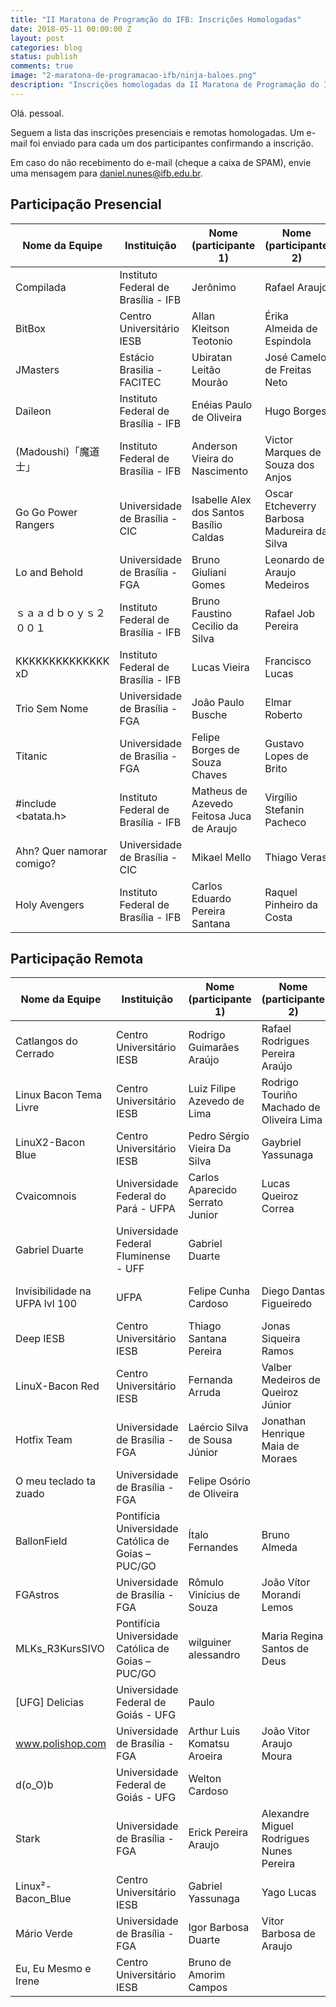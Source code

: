 ```yaml
---
title: "II Maratona de Programção do IFB: Inscrições Homologadas"
date: 2018-05-11 00:00:00 Z
layout: post
categories: blog
status: publish
comments: true
image: "2-maratona-de-programacao-ifb/ninja-baloes.png"
description: "Inscrições homologadas da II Maratona de Programação do IFB"
---
```


Olá. pessoal.

Seguem a lista das inscrições presenciais e remotas homologadas.
Um e-mail foi enviado para cada um dos participantes confirmando a inscrição.

Em caso do não recebimento do e-mail (cheque a caixa de SPAM), envie uma mensagem para daniel.nunes@ifb.edu.br.

## Participação Presencial

| Nome da Equipe            	| Instituição                         	| Nome (participante 1)                     	| Nome (participante 2)                       	| Nome (participante 3)             	|
|---------------------------	|-------------------------------------	|-------------------------------------------	|---------------------------------------------	|-----------------------------------	|
| Compilada                 	| Instituto Federal de Brasília - IFB 	| Jerônimo                                  	| Rafael Araujo                               	| Gregory                           	|
| BitBox                    	| Centro Universitário IESB           	| Allan Kleitson Teotonio                   	| Érika Almeida de Espindola                  	| Edson de Sousa Silva              	|
| JMasters                  	| Estácio Brasilia - FACITEC          	| Ubiratan Leitão Mourão                    	| José Camelo de Freitas Neto                 	| Maicon Luís Sampaio de Morais     	|
| Daileon                   	| Instituto Federal de Brasília - IFB 	| Enéias Paulo de Oliveira                  	| Hugo Borges                                 	| Heberth Vinicius                  	|
| (Madoushi)「魔道士」      	    | Instituto Federal de Brasília - IFB 	| Anderson Vieira do Nascimento             	| Victor Marques de Souza dos Anjos           	| Wanderson Ramos dos Santos        	|
| Go Go Power Rangers       	| Universidade de Brasília - CIC      	| Isabelle Alex dos Santos Basílio Caldas   	| Oscar Etcheverry Barbosa Madureira da Silva 	| Matheus Azevedo Oliveira          	|
| Lo and Behold             	| Universidade de Brasília - FGA      	| Bruno Giuliani Gomes                      	| Leonardo de Araujo Medeiros                 	| Julia de Melo Franco Fernandes    	|
| ｓａａｄｂｏｙｓ２００１  	    | Instituto Federal de Brasília - IFB 	| Bruno Faustino Cecilio da Silva           	| Rafael Job Pereira                          	| Iago Costa Silva                  	|
| KKKKKKKKKKKKKK xD         	| Instituto Federal de Brasília - IFB 	| Lucas Vieira                              	| Francisco Lucas                             	| Gustavo Soares                    	|
| Trio Sem Nome             	| Universidade de Brasília - FGA      	| João Paulo Busche                         	| Elmar Roberto                               	| Victor Navarro                    	|
| Titanic                   	| Universidade de Brasília - FGA      	| Felipe Borges de Souza Chaves             	| Gustavo Lopes de Brito                      	| Ícaro Pires de Souza Aragão       	|
| #include <batata.h>       	| Instituto Federal de Brasília - IFB 	| Matheus de Azevedo Feitosa Juca de Araujo 	| Virgílio Stefanin Pacheco                   	| Caio César Félix Caldeira         	|
| Ahn? Quer namorar comigo? 	| Universidade de Brasília - CIC      	| Mikael Mello                              	| Thiago Veras                                	| Giovanni Guidini                  	|
| Holy Avengers             	| Instituto Federal de Brasília - IFB 	| Carlos Eduardo Pereira Santana            	| Raquel Pinheiro da Costa                    	| Danyelle da Silva Oliveira Angelo 	|


## Participação Remota

| Nome da Equipe                 	| Instituição                                        	| Nome (participante 1)           	| Nome (participante 2)                    	| Nome (participante 3)              	|
|--------------------------------	|----------------------------------------------------	|---------------------------------	|------------------------------------------	|------------------------------------	|
| Catlangos do Cerrado           	| Centro Universitário IESB                          	| Rodrigo Guimarães Araújo        	| Rafael Rodrigues Pereira Araújo          	| Douglas Ammirante da Cunha         	|
| Linux Bacon Tema Livre         	| Centro Universitário IESB                          	| Luiz Filipe Azevedo de Lima     	| Rodrigo Touriño Machado de Oliveira Lima 	|                            	|
| LinuX2-Bacon Blue              	| Centro Universitário IESB                          	| Pedro Sérgio Vieira Da Silva    	| Gaybriel Yassunaga                       	|                         	|
| Cvaicomnois                    	| Universidade Federal do Pará - UFPA                	| Carlos Aparecido Serrato Junior 	| Lucas Queiroz Correa                     	| Flavio Mendes de Brito             	|
| Gabriel Duarte                 	| Universidade Federal Fluminense - UFF              	| Gabriel Duarte                  	|                            				|                     	|
| Invisibilidade na UFPA lvl 100 	| UFPA                                               	| Felipe Cunha Cardoso            	| Diego Dantas Figueiredo                  	| Marcos Lude da silva ferreira      	|
| Deep IESB                      	| Centro Universitário IESB                          	| Thiago Santana Pereira          	| Jonas Siqueira Ramos                     	| Lucca Pessoa da Silva Matos        	|
| LinuX-Bacon Red                	| Centro Universitário IESB                          	| Fernanda Arruda                 	| Valber Medeiros de Queiroz Júnior        	| Guilherme da Fonseca Bites         	|
| Hotfix Team                    	| Universidade de Brasília - FGA                     	| Laércio Silva de Sousa Júnior   	| Jonathan Henrique Maia de Moraes         	|                              	|
| O meu teclado ta zuado         	| Universidade de Brasília - FGA                     	| Felipe Osório de Oliveira       	|                                          	|                                    	|
| BallonField                    	| Pontifícia Universidade Católica de Goias – PUC/GO 	| Ítalo Fernandes                 	| Bruno Almeda                             	| Adolfo Aires                       	|
| FGAstros                       	| Universidade de Brasília - FGA                     	| Rômulo Vinícius de Souza        	| João Vítor Morandi Lemos                 	| Victor Girão Costa                 	|
| MLKs_R3KursSIVO                	| Pontifícia Universidade Católica de Goias – PUC/GO 	| wilguiner alessandro            	| Maria Regina Santos de Deus              	| Valdomiro Roberto                  	|
| [UFG] Delicias                 	| Universidade Federal de Goiás - UFG                	| Paulo                           	|                                          	|                                    	|
| www.polishop.com               	| Universidade de Brasília - FGA                     	| Arthur Luis Komatsu Aroeira     	| João Vitor Araujo Moura                  	| Lucas Vasconcelos Mattioli         	|
| d(o_O)b                        	| Universidade Federal de Goiás - UFG                	| Welton Cardoso                  	|                                          	|                                    	|
| Stark                          	| Universidade de Brasília - FGA                     	| Erick Pereira Araujo            	| Alexandre Miguel Rodrigues Nunes Pereira 	| Gabriel Williams Silva de Mendonça 	|
| Linux²-Bacon_Blue              	| Centro Universitário IESB                          	| Gabriel Yassunaga               	| Yago Lucas                               	| Pedro Sérgio                       	|
| Mário Verde                    	| Universidade de Brasília - FGA                     	| Igor Barbosa Duarte             	| Vitor Barbosa de Araujo                  	|                                    	|
| Eu, Eu Mesmo e Irene           	| Centro Universitário IESB                          	| Bruno de Amorim Campos          	|                                          	|                                    	


